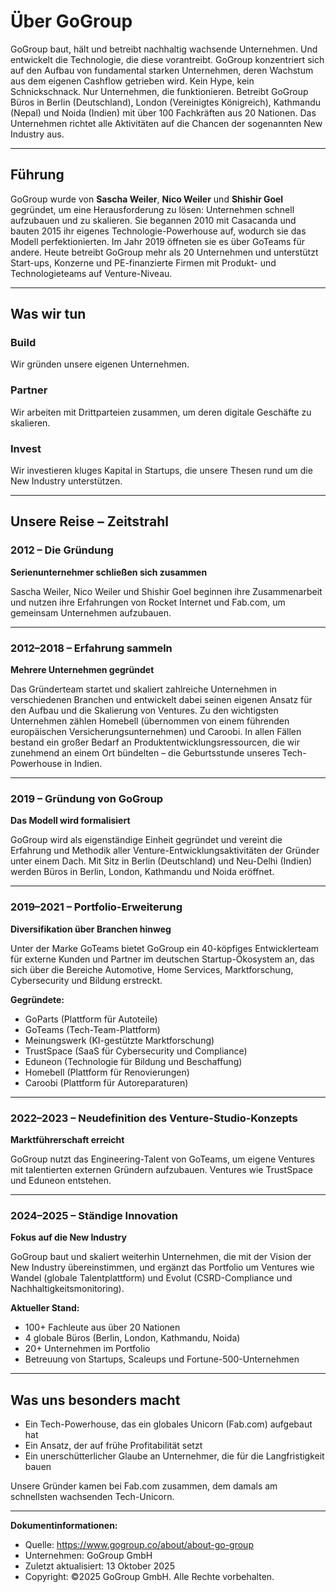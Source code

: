 # Über GoGroup

GoGroup baut, hält und betreibt nachhaltig wachsende Unternehmen. Und entwickelt die Technologie, die diese vorantreibt. GoGroup konzentriert sich auf den Aufbau von fundamental starken Unternehmen, deren Wachstum aus dem eigenen Cashflow getrieben wird. Kein Hype, kein Schnickschnack. Nur Unternehmen, die funktionieren. Betreibt GoGroup Büros in Berlin (Deutschland), London (Vereinigtes Königreich), Kathmandu (Nepal) und Noida (Indien) mit über 100 Fachkräften aus 20 Nationen. Das Unternehmen richtet alle Aktivitäten auf die Chancen der sogenannten New Industry aus.

---


## Führung

GoGroup wurde von **Sascha Weiler**, **Nico Weiler** und **Shishir Goel** gegründet, um eine Herausforderung zu lösen: Unternehmen schnell aufzubauen und zu skalieren. Sie begannen 2010 mit Casacanda und bauten 2015 ihr eigenes Technologie-Powerhouse auf, wodurch sie das Modell perfektionierten. Im Jahr 2019 öffneten sie es über GoTeams für andere. Heute betreibt GoGroup mehr als 20 Unternehmen und unterstützt Start-ups, Konzerne und PE-finanzierte Firmen mit Produkt- und Technologieteams auf Venture-Niveau.

---


## Was wir tun

### Build
Wir gründen unsere eigenen Unternehmen.

### Partner
Wir arbeiten mit Drittparteien zusammen, um deren digitale Geschäfte zu skalieren.

### Invest
Wir investieren kluges Kapital in Startups, die unsere Thesen rund um die New Industry unterstützen.

---


## Unsere Reise – Zeitstrahl

### 2012 – Die Gründung

**Serienunternehmer schließen sich zusammen**

Sascha Weiler, Nico Weiler und Shishir Goel beginnen ihre Zusammenarbeit und nutzen ihre Erfahrungen von Rocket Internet und Fab.com, um gemeinsam Unternehmen aufzubauen.

---

### 2012–2018 – Erfahrung sammeln

**Mehrere Unternehmen gegründet**

Das Gründerteam startet und skaliert zahlreiche Unternehmen in verschiedenen Branchen und entwickelt dabei seinen eigenen Ansatz für den Aufbau und die Skalierung von Ventures. Zu den wichtigsten Unternehmen zählen Homebell (übernommen von einem führenden europäischen Versicherungsunternehmen) und Caroobi. In allen Fällen bestand ein großer Bedarf an Produktentwicklungsressourcen, die wir zunehmend an einem Ort bündelten – die Geburtsstunde unseres Tech-Powerhouse in Indien.

---

### 2019 – Gründung von GoGroup

**Das Modell wird formalisiert**

GoGroup wird als eigenständige Einheit gegründet und vereint die Erfahrung und Methodik aller Venture-Entwicklungsaktivitäten der Gründer unter einem Dach. Mit Sitz in Berlin (Deutschland) und Neu-Delhi (Indien) werden Büros in Berlin, London, Kathmandu und Noida eröffnet.

---

### 2019–2021 – Portfolio-Erweiterung

**Diversifikation über Branchen hinweg**

Unter der Marke GoTeams bietet GoGroup ein 40-köpfiges Entwicklerteam für externe Kunden und Partner im deutschen Startup-Ökosystem an, das sich über die Bereiche Automotive, Home Services, Marktforschung, Cybersecurity und Bildung erstreckt.

**Gegründete:**
- GoParts (Plattform für Autoteile)
- GoTeams (Tech-Team-Plattform)
- Meinungswerk (KI-gestützte Marktforschung)
- TrustSpace (SaaS für Cybersecurity und Compliance)
- Eduneon (Technologie für Bildung und Beschaffung)
- Homebell (Plattform für Renovierungen)
- Caroobi (Plattform für Autoreparaturen)

---

### 2022–2023 – Neudefinition des Venture-Studio-Konzepts

**Marktführerschaft erreicht**

GoGroup nutzt das Engineering-Talent von GoTeams, um eigene Ventures mit talentierten externen Gründern aufzubauen. Ventures wie TrustSpace und Eduneon entstehen.

---

### 2024–2025 – Ständige Innovation

**Fokus auf die New Industry**

GoGroup baut und skaliert weiterhin Unternehmen, die mit der Vision der New Industry übereinstimmen, und ergänzt das Portfolio um Ventures wie Wandel (globale Talentplattform) und Evolut (CSRD-Compliance und Nachhaltigkeitsmonitoring).

**Aktueller Stand:**
- 100+ Fachleute aus über 20 Nationen
- 4 globale Büros (Berlin, London, Kathmandu, Noida)
- 20+ Unternehmen im Portfolio
- Betreuung von Startups, Scaleups und Fortune-500-Unternehmen

---


## Was uns besonders macht
- Ein Tech-Powerhouse, das ein globales Unicorn (Fab.com) aufgebaut hat
- Ein Ansatz, der auf frühe Profitabilität setzt
- Ein unerschütterlicher Glaube an Unternehmer, die für die Langfristigkeit bauen

Unsere Gründer kamen bei Fab.com zusammen, dem damals am schnellsten wachsenden Tech-Unicorn.

---


**Dokumentinformationen:**
- Quelle: https://www.gogroup.co/about/about-go-group
- Unternehmen: GoGroup GmbH
- Zuletzt aktualisiert: 13 Oktober 2025
- Copyright: ©2025 GoGroup GmbH. Alle Rechte vorbehalten.
